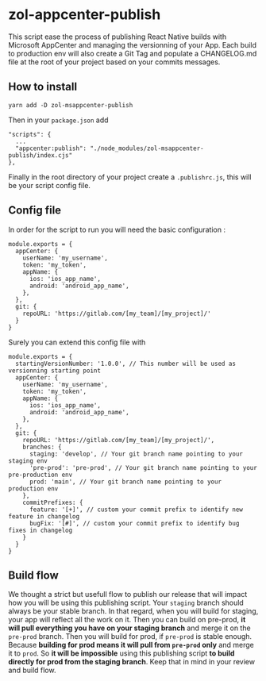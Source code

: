 # zol-appcenter-publish

This script ease the process of publishing React Native builds with Microsoft AppCenter and managing the versionning of your App. Each build to production env will also create a Git Tag and populate a CHANGELOG.md file at the root of your project based on your commits messages.

## How to install

```
yarn add -D zol-msappcenter-publish
```

Then in your `package.json` add

```
"scripts": {
  ...
  "appcenter:publish": "./node_modules/zol-msappcenter-publish/index.cjs"
},
```

Finally in the root directory of your project create a `.publishrc.js`, this will be your script config file.

## Config file

In order for the script to run you will need the basic configuration :

```
module.exports = {
  appCenter: {
    userName: 'my_username',
    token: 'my_token',
    appName: {
      ios: 'ios_app_name',
      android: 'android_app_name',
    },
  },
  git: {
    repoURL: 'https://gitlab.com/[my_team]/[my_project]/'
  }
}
```

Surely you can extend this config file with

```
module.exports = {
  startingVersionNumber: '1.0.0', // This number will be used as versionning starting point
  appCenter: {
    userName: 'my_username',
    token: 'my_token',
    appName: {
      ios: 'ios_app_name',
      android: 'android_app_name',
    },
  },
  git: {
    repoURL: 'https://gitlab.com/[my_team]/[my_project]/',
    branches: {
      staging: 'develop', // Your git branch name pointing to your staging env
      'pre-prod': 'pre-prod', // Your git branch name pointing to your pre-production env
      prod: 'main', // Your git branch name pointing to your production env
    },
    commitPrefixes: {
      feature: '[+]', // custom your commit prefix to identify new feature in changelog
      bugFix: '[#]', // custom your commit prefix to identify bug fixes in changelog
    }
  }
}
```

## Build flow

We thought a strict but usefull flow to publish our release that will impact how you will be using this publishing script. Your `staging` branch should always be your stable branch. In that regard, when you will build for staging, your app will reflect all the work on it. Then you can build on pre-prod, **it will pull everything you have on your staging branch** and merge it on the `pre-prod` branch. Then you will build for prod, if `pre-prod` is stable enough. Because **building for prod means it will pull from `pre-prod` only** and merge it to `prod`. So **it will be impossible** using this publishing script **to build directly for prod from the staging branch**. Keep that in mind in your review and build flow.
